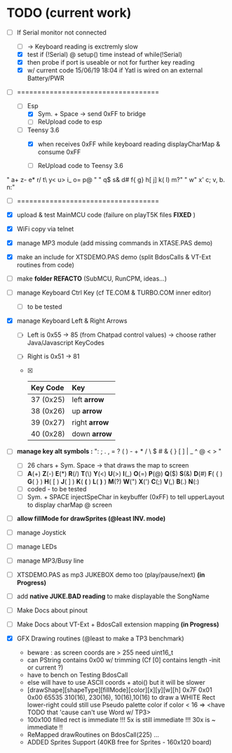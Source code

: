 # TODO (current work)

- [ ] If Serial monitor not connected
  - [ ] -> Keyboard reading is exctremly slow
  - [x] test if (!Serial) @ setup() time instead of while(!Serial)
  - [x] then probe if port is useable or not for further key reading
  - [x] w/ current code 15/06/19 18:04 if Yatl is wired on an external Battery/PWR

- [ ] ===================================

  - [ ] Esp
    - [x] Sym. + Space -> send 0xFF to bridge
    - [ ] ReUpload code to esp
  - [ ] Teensy 3.6
    - [x] when receives 0xFF while keyboard reading
          displayCharMap & consume 0xFF
    - [ ] ReUpload code to Teensy 3.6 




" a+ z- e* r/ t\\ y< u> i_ o= p@ "
" q$ s& d# f{ g} h[ j] k( l) m?"
" w\" x' c; v, b. n:"

- [ ] ===================================
  

- [x] upload & test MainMCU code (failure on playT5K files **FIXED** )

- [x] WiFi copy via telnet

- [x] manage MP3 module (add missing commands in XTASE.PAS demo)

- [x] make an include for XTSDEMO.PAS demo (split BdosCalls & VT-Ext routines from code)

- [ ] make **folder REFACTO** (SubMCU, RunCPM, ideas...)

- [ ] manage Keyboard Ctrl Key (cf TE.COM & TURBO.COM inner editor)

  - [ ] to be tested

- [x] manage Keyboard Left & Right Arrows

  - [ ] Left is 0x55 -> 85 (from Chatpad control values) -> choose rather Java/Javascript KeyCodes

  - [ ] Right is 0x51 -> 81

  - [x] | Key **Code** | Key             |
    | :----------- | :-------------- |
    | 37 (0x25)    | left **arrow**  |
    | 38 (0x26)    | up **arrow**    |
    | 39 (0x27)    | right **arrow** |
    | 40 (0x28)    | down **arrow**  |

- [ ] **manage key alt symbols :** ": ; . , = ? ( ) - + * / \\ $ # & { } [ ] | _ ^ @ < > "

  - [ ] 26 chars + Sym. Space -> that draws the map to screen
  - [ ] **A**(+) **Z**(-) **E**(*) **R**(/) **T**(\\) **Y**(<) **U**(>) **I**(_) **O**(=) **P**(@)
    **Q**($) **S**(&) **D**(#) **F**( { ) **G**( } ) **H**( [ ) **J**( ] ) **K**( **(** ) **L**( **)** ) **M**(?)
    **W**(") **X**(') **C**(;) **V**(,) **B**(.) **N**(:)
  - [ ] coded - to be tested
  - [ ] Sym. + SPACE injectSpeChar in keybuffer (0xFF) to tell upperLayout to
    display charMap @ screen

- [ ] **allow fillMode for drawSprites (@least INV. mode)**

- [ ] manage Joystick

- [ ] manage LEDs

- [ ] manage MP3/Busy line

- [ ] XTSDEMO.PAS as mp3 JUKEBOX demo too (play/pause/next) **(in Progress)**

- [ ] add **native JUKE.BAD reading** to make displayable the SongName

- [ ] Make Docs about pinout

- [ ] Make Docs about VT-Ext + BdosCall extension mapping **(in Progress)**

- [x] GFX Drawing routines (@least to make a TP3 benchmark)
  - beware : as screen coords are > 255 need uint16_t
  - can PString contains 0x00 w/ trimming (Cf [0] contains length -init or current ?)
  - have to bench on Testing BdosCall
  - else will have to use ASCII coords + atoi() but it will be slower
  - [drawShape][shapeType][fillMode][color][x][y][w][h]
     0x7F        0x01       0x00     65535  310(16), 230(16), 10(16),10(16)
     to draw a WHITE Rect lower-right
     could still use Pseudo palette color if color < 16 => \<have TODO that 'cause can't use Word w/ TP3>
  - 100x100 filled rect is immediate !!! 5x is still immediate !!! 30x is ~ immediate !!
  - ReMapped drawRoutines on BdosCall(225) ...
  - ADDED Sprites Support (40KB free for Sprites - 160x120 board)